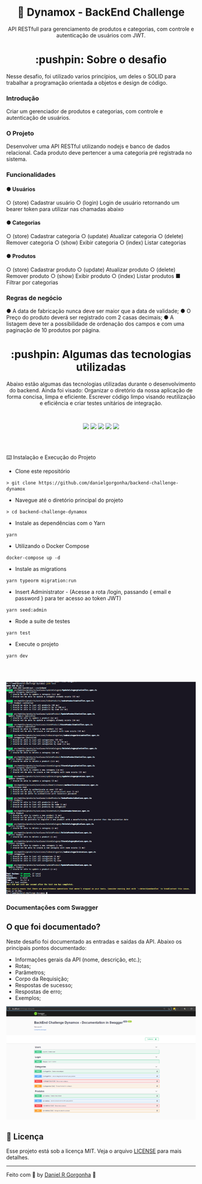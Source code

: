 <h1 align="center">🚀 Dynamox - BackEnd Challenge</h1>
<p align="center">
  API RESTfull para gerenciamento de produtos e categorias, com controle e autenticação de usuários com JWT.
  <br>
</p>
<h1 align="center">:pushpin: Sobre o desafio</h1>
<p align="left">
  Nesse desafio, foi utilizado varios princípios, um deles o SOLID para trabalhar a programação orientada a objetos e design de código.

### Introdução
  Criar um gerenciador de produtos e categorias, com controle e autenticação de usuários.

### O Projeto
  Desenvolver uma API RESTful utilizando nodejs e banco de dados relacional. Cada produto deve pertencer a uma categoria pré registrada no sistema.

### Funcionalidades

#### ● Usuários
  ○ (store) Cadastrar usuário
  ○ (login) Login de usuário retornando um bearer token para utilizar nas
  chamadas abaixo
#### ● Categorias
  ○ (store) Cadastrar categoria
  ○ (update) Atualizar categoria
  ○ (delete) Remover categoria
  ○ (show) Exibir categoria
  ○ (index) Listar categorias
#### ● Produtos
  ○ (store) Cadastrar produto
  ○ (update) Atualizar produto
  ○ (delete) Remover produto
  ○ (show) Exibir produto
  ○ (index) Listar produtos
    ■ Filtrar por categorias

### Regras de negócio
  ● A data de fabricação nunca deve ser maior que a data de validade;
  ● O Preço do produto deverá ser registrado com 2 casas decimais;
  ● A listagem deve ter a possibilidade de ordenação dos campos e com uma paginação de 10 produtos por página.
  <br>
</p>

<h1 align="center">:pushpin: Algumas das tecnologias utilizadas</h1>
<p align="center">
  Abaixo estão algumas das tecnologias utilizadas durante o desenvolvimento do backend. Ainda foi visado: Organizar o diretório da nossa aplicação de forma concisa, limpa e eficiente. Escrever código limpo visando reutilização e eficiência e criar testes unitários de integração.
</p>
<br/>
<p align="center">
  <img  src="https://img.shields.io/badge/-Yarn-2C8EBB?&style=for-the-badge&logoColor=fff&logo=yarn&logoWidth=25"/>
  <img  src="https://img.shields.io/badge/-TypeScript-3178C6?&style=for-the-badge&logoColor=fff&logo=TypeScript&logoWidth=25"/>
  <img  src="https://img.shields.io/badge/-Node.js-339933?&style=for-the-badge&logoColor=fff&logo=Node.js&logoWidth=25"/>
  <img  src="https://img.shields.io/badge/-Typeorm-F37626?&style=for-the-badge&logoColor=fff&logo=Databricks&logoWidth=25"/>
  <img  src="https://img.shields.io/badge/-Docker-2496ED?&style=for-the-badge&logoColor=fff&logo=Docker&logoWidth=25"/>
</p>
<br/><br/>
<p align="left>

### :keyboard: Instalação e Execução do Projeto

- Clone este repositório

```
> git clone https://github.com/danielgorgonha/backend-challenge-dynamox
```

- Navegue até o diretório principal do projeto

```
> cd backend-challenge-dynamox
```

- Instale as dependências com o Yarn

```
yarn
```

- Utilizando o Docker Compose

```
docker-compose up -d
```

- Instale as migrations

```
yarn typeorm migration:run
```

- Insert Administrator - (Acesse a rota /login, passando { email e password } para ter acesso ao token JWT)

```
yarn seed:admin
```

- Rode a suite de testes

```
yarn test
```

- Execute o projeto

```
yarn dev
```
</p>
<br/><br/>
<p align="center">
  <img src="./assets/test.png">
</p>

### Documentações com Swagger
## O que foi documentado?

Neste desafio foi documentado as entradas e saídas da API. Abaixo os principais pontos documentado:

- Informações gerais da API (nome, descrição, etc.);
- Rotas;
- Parâmetros;
- Corpo da Requisição;
- Respostas de sucesso;
- Respostas de erro;
- Exemplos;

<p align="center">
  <img src="./assets/api-docs-new.png">
</p>

## :memo: Licença

Esse projeto está sob a licença MIT. Veja o arquivo [LICENSE](https://github.com/git/git-scm.com/blob/master/MIT-LICENSE.txt) para mais detalhes.

---

Feito com 💜 by <a href="https://www.linkedin.com/in/danielgorgonha/">Daniel R Gorgonha</a> :wave:
